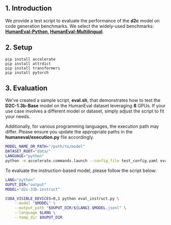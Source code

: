 ## 1. Introduction

We provide a test script to evaluate the performance of the **d2c** model on code generation benchmarks. We select the widely-used benchmarks: **[HumanEval-Python](https://huggingface.co/datasets/openai_humaneval), [HumanEval-Multilingual](https://huggingface.co/datasets/nuprl/MultiPL-E)**.



## 2. Setup

```
pip install accelerate
pip install attrdict
pip install transformers
pip install pytorch
```


## 3. Evaluation

We've created a sample script, **eval.sh**, that demonstrates how to test the **D2C-1.3b-Base** model on the HumanEval dataset leveraging **8** GPUs. If your use case involves a different model or dataset, simply adjust the script to fit your needs.

Additionally, for various programming languages, the execution path may differ. Please ensure you update the appropriate paths in the **humaneval/execution.py** file accordingly.

```bash
MODEL_NAME_OR_PATH="/path/to/model"
DATASET_ROOT="data/"
LANGUAGE="python"
python -m accelerate.commands.launch --config_file test_config.yaml eval_pal.py --logdir ${MODEL_NAME_OR_PATH} --language ${LANGUAGE} --dataroot ${DATASET_ROOT} 
```

To evaluate the instruction-based model, please follow the script below:
```bash
LANG="python"
OUPUT_DIR="output"
MODEL="d2c-33b-instruct"

CUDA_VISIBLE_DEVICES=0,1 python eval_instruct.py \
    --model "$MODEL" \
    --output_path "$OUPUT_DIR/${LANG}.$MODEL.jsonl" \
    --language $LANG \
    --temp_dir $OUPUT_DIR
```


